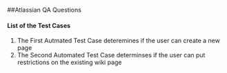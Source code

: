 ##Atlassian QA Questions

#### List of the Test Cases

1. The First Autmated Test Case deteremines if the user can create a new page
2. The Second Automated Test Case determinses if the user can put restrictions on the existing wiki page
